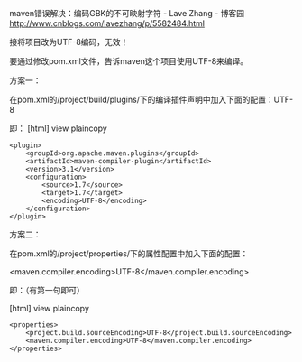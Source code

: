 


maven错误解决：编码GBK的不可映射字符 - Lave Zhang - 博客园
 http://www.cnblogs.com/lavezhang/p/5582484.html

接将项目改为UTF-8编码，无效！

要通过修改pom.xml文件，告诉maven这个项目使用UTF-8来编译。

方案一：

在pom.xml的/project/build/plugins/下的编译插件声明中加入下面的配置：<encoding>UTF-8</encoding>

即：
[html] view plaincopy

    <plugin>  
        <groupId>org.apache.maven.plugins</groupId>   
        <artifactId>maven-compiler-plugin</artifactId>  
        <version>3.1</version>  
        <configuration>  
            <source>1.7</source>  
            <target>1.7</target>  
            <encoding>UTF-8</encoding>  
        </configuration>  
    </plugin>  


方案二：

在pom.xml的/project/properties/下的属性配置中加入下面的配置：

<maven.compiler.encoding>UTF-8</maven.compiler.encoding>

即：（有第一句即可）

[html] view plaincopy

    <properties>  
        <project.build.sourceEncoding>UTF-8</project.build.sourceEncoding>  
        <maven.compiler.encoding>UTF-8</maven.compiler.encoding>  
    </properties> 



